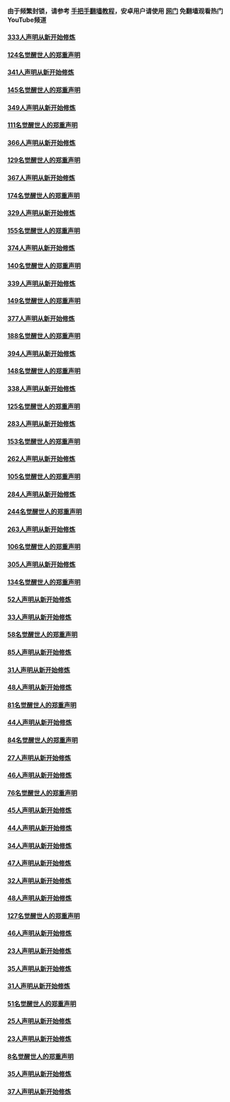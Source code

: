 #### 由于频繁封锁，请参考 [手把手翻墙教程](https://github.com/gfw-breaker/guides/wiki/)，安卓用户请使用 [网门](https://github.com/gfw-breaker/nogfw/blob/master/dl.md?t=07032200) 免翻墙观看热门YouTube频道 

#### [333人声明从新开始修炼](../pages/91/427525.md?t=07032200) 

#### [124名觉醒世人的郑重声明](../pages/91/427524.md?t=07032200) 

#### [341人声明从新开始修炼](../pages/91/427255.md?t=07032200) 

#### [145名觉醒世人的郑重声明](../pages/91/427254.md?t=07032200) 

#### [349人声明从新开始修炼](../pages/91/426969.md?t=07032200) 

#### [111名觉醒世人的郑重声明](../pages/91/426968.md?t=07032200) 

#### [366人声明从新开始修炼](../pages/91/426737.md?t=07032200) 

#### [129名觉醒世人的郑重声明](../pages/91/426736.md?t=07032200) 

#### [367人声明从新开始修炼](../pages/91/426421.md?t=07032200) 

#### [174名觉醒世人的郑重声明](../pages/91/426420.md?t=07032200) 

#### [329人声明从新开始修炼](../pages/91/426139.md?t=07032200) 

#### [155名觉醒世人的郑重声明](../pages/91/426138.md?t=07032200) 

#### [374人声明从新开始修炼](../pages/91/425811.md?t=07032200) 

#### [140名觉醒世人的郑重声明](../pages/91/425810.md?t=07032200) 

#### [339人声明从新开始修炼](../pages/91/425690.md?t=07032200) 

#### [149名觉醒世人的郑重声明](../pages/91/425689.md?t=07032200) 

#### [377人声明从新开始修炼](../pages/91/424867.md?t=07032200) 

#### [188名觉醒世人的郑重声明](../pages/91/424866.md?t=07032200) 

#### [394人声明从新开始修炼](../pages/91/423914.md?t=07032200) 

#### [148名觉醒世人的郑重声明](../pages/91/423913.md?t=07032200) 

#### [338人声明从新开始修炼](../pages/91/423540.md?t=07032200) 

#### [125名觉醒世人的郑重声明](../pages/91/423539.md?t=07032200) 

#### [283人声明从新开始修炼](../pages/91/423296.md?t=07032200) 

#### [153名觉醒世人的郑重声明](../pages/91/423295.md?t=07032200) 

#### [262人声明从新开始修炼](../pages/91/423004.md?t=07032200) 

#### [105名觉醒世人的郑重声明](../pages/91/423003.md?t=07032200) 

#### [284人声明从新开始修炼](../pages/91/422707.md?t=07032200) 

#### [244名觉醒世人的郑重声明](../pages/91/422706.md?t=07032200) 

#### [263人声明从新开始修炼](../pages/91/422553.md?t=07032200) 

#### [106名觉醒世人的郑重声明](../pages/91/422552.md?t=07032200) 

#### [305人声明从新开始修炼](../pages/91/422153.md?t=07032200) 

#### [134名觉醒世人的郑重声明](../pages/91/422152.md?t=07032200) 

#### [52人声明从新开始修炼](../pages/91/421846.md?t=07032200) 

#### [33人声明从新开始修炼](../pages/91/421804.md?t=07032200) 

#### [58名觉醒世人的郑重声明](../pages/91/421845.md?t=07032200) 

#### [85人声明从新开始修炼](../pages/91/421769.md?t=07032200) 

#### [31人声明从新开始修炼](../pages/91/421763.md?t=07032200) 

#### [48人声明从新开始修炼](../pages/91/421605.md?t=07032200) 

#### [81名觉醒世人的郑重声明](../pages/91/421656.md?t=07032200) 

#### [44人声明从新开始修炼](../pages/91/421544.md?t=07032200) 

#### [84名觉醒世人的郑重声明](../pages/91/421543.md?t=07032200) 

#### [27人声明从新开始修炼](../pages/91/421465.md?t=07032200) 

#### [46人声明从新开始修炼](../pages/91/421454.md?t=07032200) 

#### [76名觉醒世人的郑重声明](../pages/91/421453.md?t=07032200) 

#### [45人声明从新开始修炼](../pages/91/421452.md?t=07032200) 

#### [44人声明从新开始修炼](../pages/91/421422.md?t=07032200) 

#### [34人声明从新开始修炼](../pages/91/421322.md?t=07032200) 

#### [47人声明从新开始修炼](../pages/91/421264.md?t=07032200) 

#### [32人声明从新开始修炼](../pages/91/421225.md?t=07032200) 

#### [48人声明从新开始修炼](../pages/91/421202.md?t=07032200) 

#### [127名觉醒世人的郑重声明](../pages/91/421224.md?t=07032200) 

#### [46人声明从新开始修炼](../pages/91/421203.md?t=07032200) 

#### [23人声明从新开始修炼](../pages/91/421138.md?t=07032200) 

#### [35人声明从新开始修炼](../pages/91/421122.md?t=07032200) 

#### [31人声明从新开始修炼](../pages/91/421081.md?t=07032200) 

#### [51名觉醒世人的郑重声明](../pages/91/421080.md?t=07032200) 

#### [25人声明从新开始修炼](../pages/91/421020.md?t=07032200) 

#### [23人声明从新开始修炼](../pages/91/420884.md?t=07032200) 

#### [8名觉醒世人的郑重声明](../pages/91/420883.md?t=07032200) 

#### [35人声明从新开始修炼](../pages/91/420809.md?t=07032200) 

#### [37人声明从新开始修炼](../pages/91/420766.md?t=07032200) 

